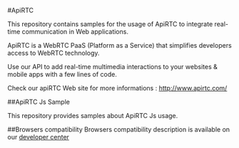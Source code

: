 
#ApiRTC

This repository contains samples for the usage of ApiRTC to integrate real-time communication in Web applications.

ApiRTC is a WebRTC PaaS (Platform as a Service) that simplifies developers access to WebRTC technology.

Use our API to add real-time multimedia interactions to your websites & mobile apps with a few lines of code.

Check our apiRTC Web site for more informations : http://www.apirtc.com/


##ApiRTC Js Sample

This repository provides samples about ApiRTC Js usage.

##Browsers compatibility
Browsers compatibility description is available on our [developer center](https://dev.apirtc.com/compatibility/index)
